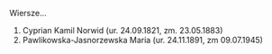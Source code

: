 Wiersze...


1. Cyprian Kamil Norwid (ur. 24.09.1821, zm. 23.05.1883)
2. Pawlikowska-Jasnorzewska Maria (ur. 24.11.1891, zm 09.07.1945)
